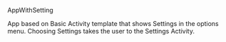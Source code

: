 AppWithSetting

App based on Basic Activity template that shows Settings in the options menu.
Choosing Settings takes the user to the Settings Activity.

